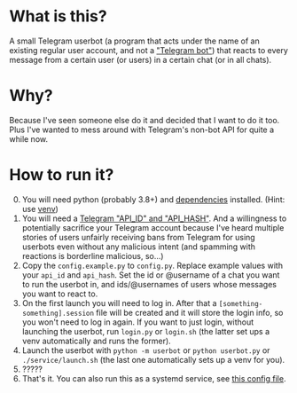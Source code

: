 # What is this?

A small Telegram userbot
(a program that acts under the name of an existing regular user account,
and not a ["Telegram bot"](https://core.telegram.org/bots))
that reacts to every message from a certain user (or users) in a certain chat (or in all chats).

# Why?

Because I've seen someone else do it and decided that I want to do it too.
Plus I've wanted to mess around with Telegram's non-bot API for quite a while now.

# How to run it?

0. You will need python (probably 3.8+)
and [dependencies](requirements.txt) installed.
(Hint: use [venv](https://docs.python.org/3/library/venv.html))
1. You will need a [Telegram "API_ID" and "API_HASH"](https://core.telegram.org/api/obtaining_api_id).
And a willingness to potentially sacrifice your Telegram account because I've heard multiple stories
of users unfairly receiving bans from Telegram for using userbots even without any malicious intent
(and spamming with reactions is borderline malicious, so...)
2. Copy the `config.example.py` to `config.py`.
Replace example values with your `api_id` and `api_hash`.
Set the id or @username of a chat you want to run the userbot in,
and ids/@usernames of users whose messages you want to react to.
3. On the first launch you will need to log in.
After that a `[something-something].session` file will be created
and it will store the login info, so you won't need to log in again.
If you want to just login, without launching the userbot, run `login.py` or `login.sh`
(the latter set ups a venv automatically and runs the former).
4. Launch the userbot with `python -m userbot` or `python userbot.py` or `./service/launch.sh`
(the last one automatically sets up a venv for you).
5. ?????
6. That's it. You can also run this as a systemd service, see [this config file](service/reaction-userbot.service).

